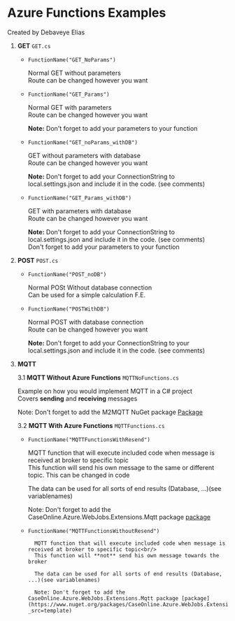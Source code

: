 # Azure Functions Examples
Created by Debaveye Elias

1. **GET** `GET.cs`

	* `FunctionName("GET_NoParams")`

		Normal GET without parameters<br />
		Route can be changed however you want


	* `FunctionName("GET_Params")`

		Normal GET with parameters<br />
		Route can be changed however you want
		
		**Note:**
		Don't forget to add your parameters to your function


	* `FunctionName("GET_noParams_withDB")`

		GET without parameters with database<br />
		Route can be changed however you want
		
		**Note:**
		Don't forget to add your ConnectionString to local.settings.json and include it in the code. (see comments)


	* `FunctionName("GET_Params_withDB")`

		GET with parameters with database<br />
		Route can be changed however you want

		
		**Note:**
		Don't forget to add your ConnectionString to local.settings.json and include it in the code. (see comments)<br />
		Don't forget to add your parameters to your function
		

2. **POST** `POST.cs`

	* `FunctionName("POST_noDB")`

		Normal POSt Without database connection<br />
		Can be used for a simple calculation F.E.


	* `FunctionName("POSTWithDB")`

		Normal POST with database connection<br />
		Route can be changed however you want
		
		**Note:**
		Don't forget to add your ConnectionString to your local.settings.json and include it in the code. (see comments)


3. **MQTT**

	3.1 **MQTT Without Azure Functions** `MQTTNoFunctions.cs`
		
	Example on how you would implement MQTT in a C# project<br />
	Covers **sending** and **receiving** messages

	Note: Don't forget to add the M2MQTT NuGet package [Package](https://www.nuget.org/packages/M2Mqtt/4.3.0?_src=template)


	3.2 **MQTT With Azure Functions** `MQTTFunctions.cs`

	* `FunctionName("MQTTFunctionsWithResend")`

		MQTT function that will execute included code when message is received at broker to specific topic<br />
		This function will send his own message to the same or different topic. This can be changed in code

		The data can be used for all sorts of end results (Database, ...)(see variablenames)

		Note: Don't forget to add the CaseOnline.Azure.WebJobs.Extensions.Mqtt package [package](https://www.nuget.org/packages/CaseOnline.Azure.WebJobs.Extensions.Mqtt/2.1.0?_src=template)


	* `FunctionName("MQTTFunctionsWithoutResend")`

			MQTT function that will execute included code when message is received at broker to specific topic<br/>
			This function will **not** send his own message towards the broker

			The data can be used for all sorts of end results (Database, ...)(see variablenames)

			Note: Don't forget to add the CaseOnline.Azure.WebJobs.Extensions.Mqtt package [package](https://www.nuget.org/packages/CaseOnline.Azure.WebJobs.Extensions.Mqtt/2.1.0?_src=template)